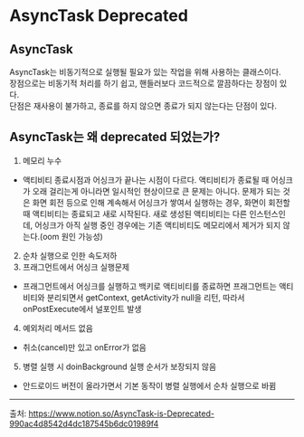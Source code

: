 # AsyncTask Deprecated
## AsyncTask
AsyncTask는 비동기적으로 실행될 필요가 있는 작업을 위해 사용하는 클래스이다. <br> 
장점으로는 비동기적 처리를 하기 쉽고, 핸들러보다 코드적으로 깔끔하다는 장점이 있다. <br>
단점은 재사용이 불가하고, 종료를 하지 않으면 종료가 되지 않는다는 단점이 있다.

## AsyncTask는 왜 deprecated 되었는가?
1. 메모리 누수
  * 액티비티 종료시점과 어싱크가 끝나는 시점이 다르다. 액티비티가 종료될 때 어싱크가 오래 걸리는게 아니라면 일시적인 현상이므로 큰 문제는 아니다. 문제가 되는 것은 화면 회전 등으로 인해 계속해서 어싱크가 쌓여서 실행하는 경우, 화면이 회전할 때 액티비티는 종료되고 새로 시작된다. 새로 생성된 액티비티는 다른 인스턴스인데, 어싱크가 아직 실행 중인 경우에는 기존 액티비티도 메모리에서 제거가 되지 않는다.(oom 원인 가능성)
2. 순차 실행으로 인한 속도저하
3. 프래그먼트에서 어싱크 실행문제
  * 프래그먼트에서 어싱크를 실행하고 백키로 액티비티를 종료하면 프래그먼트는 액티비티와 분리되면서 getContext, getActivity가 null을 리턴, 따라서 onPostExecute에서 널포인트 발생
4. 예외처리 메서드 없음
  * 취소(cancel)만 있고 onError가 없음
5. 병렬 실행 시 doinBackground 실행 순서가 보장되지 않음
  * 안드로이드 버전이 올라가면서 기본 동작이 병렬 실행에서 순차 실행으로 바뀜
***
출처: https://www.notion.so/AsyncTask-is-Deprecated-990ac4d8542d4dc187545b6dc01989f4
